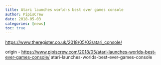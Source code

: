 ```yaml
---
title: Atari launches world-s best ever games console
author: PipisCrew
date: 2018-05-03
categories: [news]
toc: true
---
```


https://www.theregister.co.uk/2018/05/03/atari_console/

origin - https://www.pipiscrew.com/2018/05/atari-launches-worlds-best-ever-games-console/ atari-launches-worlds-best-ever-games-console